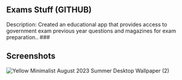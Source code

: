

## Exams Stuff (GITHUB)
Description: Created an educational app that
provides access to government exam previous
year questions and magazines for exam
preparation.. ###

## Screenshots
![Yellow Minimalist August 2023 Summer Desktop Wallpaper (2)](https://github.com/kashifnezam/Government_Exam_Mobile_App/assets/110665700/6bbf7c5a-bdf5-4970-a2c4-413f59058f4d)
